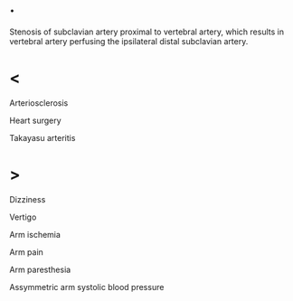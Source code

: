 # .

Stenosis of subclavian artery proximal to vertebral artery, which results in vertebral artery perfusing the ipsilateral distal subclavian artery.

# <

Arteriosclerosis

Heart surgery

Takayasu arteritis

# >

Dizziness

Vertigo

Arm ischemia

Arm pain

Arm paresthesia

Assymmetric arm systolic blood pressure
